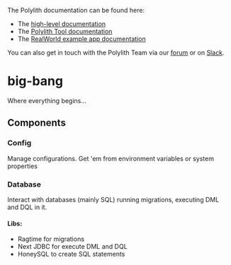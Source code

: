 The Polylith documentation can be found here:

- The [high-level documentation](https://polylith.gitbook.io/polylith)
- The [Polylith Tool documentation](https://github.com/polyfy/polylith)
- The [RealWorld example app documentation](https://github.com/furkan3ayraktar/clojure-polylith-realworld-example-app)

You can also get in touch with the Polylith Team via our [forum](https://polylith.freeflarum.com) or on [Slack](https://clojurians.slack.com/archives/C013B7MQHJQ).

# big-bang

Where everything begins...

## Components

### Config
Manage configurations. Get 'em from environment variables or system properties

### Database

Interact with databases (mainly SQL) running migrations, executing DML and DQL in it.

#### Libs:
- Ragtime for migrations
- Next JDBC for execute DML and DQL
- HoneySQL to create SQL statements
